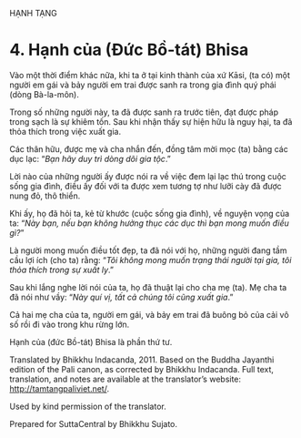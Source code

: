 HẠNH TẠNG

# 4\. Hạnh của (Đức Bồ-tát) Bhisa

Vào một thời điểm khác nữa, khi ta ở tại kinh thành của xứ Kāsi, (ta có) một người em gái và bảy người em trai được sanh ra trong gia đình quý phái (dòng Bà-la-môn).

Trong số những người này, ta đã được sanh ra trước tiên, đạt được pháp trong sạch là sự khiêm tốn. Sau khi nhận thấy sự hiện hữu là nguy hại, ta đã thỏa thích trong việc xuất gia.

Các thân hữu, được mẹ và cha nhắn đến, đồng tâm mời mọc (ta) bằng các dục lạc: “_Bạn hãy duy trì dòng dõi gia tộc_.”

Lời nào của những người ấy được nói ra về việc đem lại lạc thú trong cuộc sống gia đình, điều ấy đối với ta được xem tương tợ như lưỡi cày đã được nung đỏ, thô thiển.

Khi ấy, họ đã hỏi ta, kẻ từ khước (cuộc sống gia đình), về nguyện vọng của ta: “_Này bạn, nếu bạn không hưởng thục các dục thì bạn mong muốn điều gì?_”

Là người mong muốn điều tốt đẹp, ta đã nói với họ, những người đang tầm cầu lợi ích (cho ta) rằng: “_Tôi không mong muốn trạng thái người tại gia, tôi thỏa thích trong sự xuất ly_.”

Sau khi lắng nghe lời nói của ta, họ đã thuật lại cho cha mẹ (ta). Mẹ cha ta đã nói như vầy: “_Này quí vị, tất cả chúng tôi cũng xuất gia_.”

Cả hai mẹ cha của ta, người em gái, và bảy em trai đã buông bỏ của cải vô số rồi đi vào trong khu rừng lớn.

Hạnh của (đức Bồ-tát) Bhisa là phần thứ tư.

Translated by Bhikkhu Indacanda, 2011. Based on the Buddha Jayanthi edition of the Pali canon, as corrected by Bhikkhu Indacanda. Full text, translation, and notes are available at the translator’s website: http://tamtangpaliviet.net/.

Used by kind permission of the translator.

Prepared for SuttaCentral by Bhikkhu Sujato.